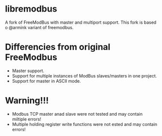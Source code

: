 # libremodbus

A fork of FreeModBus with master and multiport support.
This fork is based o @armink variant of freemodbus.

# Differencies from original FreeModbus
 * Master support.
 * Support for multiple instances of ModBus slaves/masters in one project.
 * Support for master in ASCII mode.

# Warning!!! 
 * Modbus TCP master anad slave were not tested and may contain miltiple errors!
 * Multiple holding register write functions were not ested and may contain errors!





